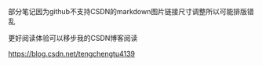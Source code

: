 部分笔记因为github不支持CSDN的markdown图片链接尺寸调整所以可能排版错乱

更好阅读体验可以移步我的CSDN博客阅读

https://blog.csdn.net/tengchengtu4139
